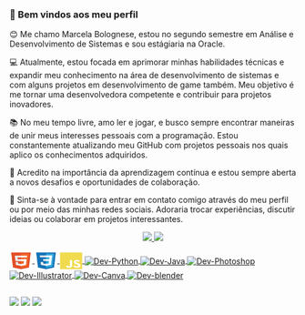 ### 👋 Bem vindos aos meu perfil


😊 Me chamo Marcela Bolognese, estou no segundo semestre em Análise e Desenvolvimento de Sistemas e sou estágiaria na Oracle.

💻 Atualmente, estou focada em aprimorar minhas habilidades técnicas e expandir meu conhecimento na área de desenvolvimento de sistemas e com alguns projetos em desenvolvimento de game também. Meu objetivo é me tornar uma desenvolvedora competente e contribuir para projetos inovadores.

📚 No meu tempo livre, amo ler e jogar, e busco sempre encontrar maneiras de unir meus interesses pessoais com a programação. Estou constantemente atualizando meu GitHub com projetos pessoais nos quais aplico os conhecimentos adquiridos.

🤝 Acredito na importância da aprendizagem contínua e estou sempre aberta a novos desafios e oportunidades de colaboração.

🧡 Sinta-se à vontade para entrar em contato comigo através do meu perfil ou por meio das minhas redes sociais. Adoraria trocar experiências, discutir ideias ou colaborar em projetos interessantes.


<div align="center">
  <a href="https://github.com/MarcelaBolognese">
  <img height="180em" src="https://github-readme-stats.vercel.app/api?username=MarcelaBolognese&show_icons=true&theme=dracula&include_all_commits=true&count_private=true"/>
  <img height="170em" src="https://github-readme-stats.vercel.app/api/top-langs/?username=MarcelaBolognese&layout=compact&langs_count=7&theme=dracula"/>
</div>

  <div style="display: inline_block"><br>
  <img align="center" alt="Dev-HTML" height="30" width="40" src="https://raw.githubusercontent.com/devicons/devicon/master/icons/html5/html5-original.svg">
  <img align="center" alt="Dev-CSS" height="30" width="40" src="https://raw.githubusercontent.com/devicons/devicon/master/icons/css3/css3-original.svg">
  <img align="center" alt="Dev-Js" height="30" width="40" src="https://raw.githubusercontent.com/devicons/devicon/master/icons/javascript/javascript-plain.svg">
  <img align="center" alt="Dev-Python" height="30" width="40" <img src="https://cdn.jsdelivr.net/gh/devicons/devicon/icons/python/python-original.svg">
  <img align="center" alt="Dev-Java" height="30" width="40" <img src="https://cdn.jsdelivr.net/gh/devicons/devicon/icons/java/java-original.svg">
  <img align="center" alt="Dev-Photoshop" height="30" width="40" <img src="https://cdn.jsdelivr.net/gh/devicons/devicon/icons/photoshop/photoshop-plain.svg">
  <img align="center" alt="Dev-Illustrator" height="30" width="40" <img src="https://cdn.jsdelivr.net/gh/devicons/devicon/icons/illustrator/illustrator-plain.svg">
  <img align="center" alt="Dev-Canva" height="30" width="40" <img src="https://cdn.jsdelivr.net/gh/devicons/devicon/icons/canva/canva-original.svg">
  <img align="center" alt="Dev-blender" height="30" width="40" <img src="https://cdn.jsdelivr.net/gh/devicons/devicon/icons/blender/blender-original.svg">  
</div>
  
 ##
  
  <div> 
  <a href="https://www.instagram.com/marbolognese/" target="_blank"><img src="https://img.shields.io/badge/-Instagram-%23E4405F?style=for-the-badge&logo=instagram&logoColor=white" target="_blank"></a> 
  <a href = "mailto:marcelabp.feitosa@gmail.com"><img src="https://img.shields.io/badge/-Gmail-%23333?style=for-the-badge&logo=gmail&logoColor=white" target="_blank"></a>
  <a href="https://www.linkedin.com/in/marcela-bolognese-poiate-feitosa-6543a91a1/" target="_blank"><img src="https://img.shields.io/badge/-LinkedIn-%230077B5?style=for-the-badge&logo=linkedin&logoColor=white" target="_blank"></a> 
 
</div>
